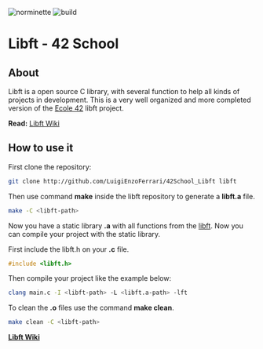 ![norminette](https://github.com/LuigiEnzoFerrari/libft/actions/workflows/linter.yml/badge.svg)
![build](https://github.com/LuigiEnzoFerrari/libft/actions/workflows/build.yml/badge.svg)  

# Libft - 42 School  

## About  
Libft is a open source C library, with several function to help all kinds of projects in development. This is a very well organized and more completed version of the [Ecole 42](https://www.42.fr/en/ "42 schoool") libft project.

**Read:** [Libft Wiki](https://github.com/LuigiEnzoFerrari/42School_Libft/wiki/libft3 "all functions")



## How to use it  

First clone the repository:

```sh
git clone http://github.com/LuigiEnzoFerrari/42School_Libft libft
```

Then use command **make** inside the libft repository to generate a **libft.a** file.


```sh
make -C <libft-path>
```

Now you have a static library **.a** with all functions from the [libft](https://github.com/LuigiEnzoFerrari/42School_Libft/wiki/libft1 "libft by header type"). Now you can compile your project with the static library.  


First include the libft.h on your **.c** file.

```c
#include <libft.h>
```
Then compile your project like the example below:

```sh
clang main.c -I <libft-path> -L <libft.a-path> -lft
```

To clean the **.o** files use the command **make clean**.

```sh
make clean -C <libft-path>
```


**[Libft Wiki](https://github.com/LuigiEnzoFerrari/42School_Libft/wiki/libft3 "42 functions")**
